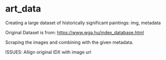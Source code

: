 # art_data
Creating a large dataset of historically significant paintings: img, metadata

Original Dataset is from: https://www.wga.hu/index_database.html

Scraping the images and combining with the given metadata.

ISSUES: Allign original IDX with image url